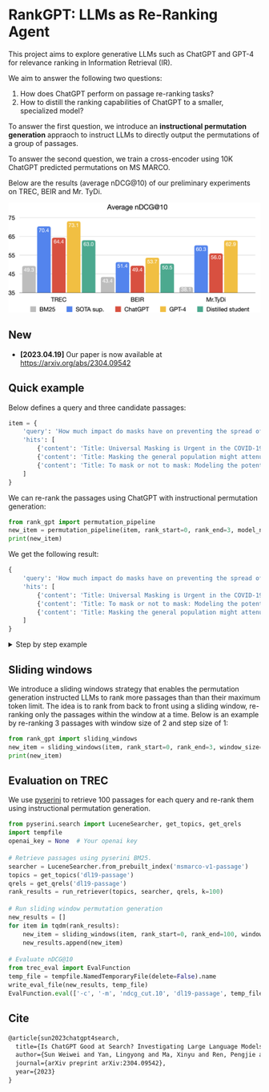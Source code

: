 # RankGPT: LLMs as Re-Ranking Agent

This project aims to explore generative LLMs such as ChatGPT and GPT-4 for relevance ranking in Information Retrieval (IR).

We aim to answer the following two questions: 
<ol>
  <li> How does ChatGPT perform on passage re-ranking tasks? </li>
  <li> How to distill the ranking capabilities of ChatGPT to a smaller, specialized model? </li>
</ol>

To answer the first question, we introduce an **instructional permutation generation** appraoch to instruct LLMs to directly output the permutations of a group of passages.

To answer the second question, we train a cross-encoder using 10K ChatGPT predicted permutations on MS MARCO.

Below are the results (average nDCG@10) of our preliminary experiments on TREC, BEIR and Mr. TyDi.

![Results on benchmarks](assets/results.png)


## New

- **[2023.04.19]** Our paper is now available at https://arxiv.org/abs/2304.09542

## Quick example
Below defines a query and three candidate passages:

```python
item = {
    'query': 'How much impact do masks have on preventing the spread of the COVID-19?',
    'hits': [
        {'content': 'Title: Universal Masking is Urgent in the COVID-19 Pandemic: SEIR and Agent Based Models, Empirical Validation, Policy Recommendations Content: We present two models for the COVID-19 pandemic predicting the impact of universal face mask wearing upon the spread of the SARS-CoV-2 virus--one employing a stochastic dynamic network based compartmental SEIR (susceptible-exposed-infectious-recovered) approach, and the other employing individual ABM (agent-based modelling) Monte Carlo simulation--indicating (1) significant impact under (near) universal masking when at least 80% of a population is wearing masks, versus minimal impact when only 50% or less of the population is wearing masks, and (2) significant impact when universal masking is adopted early, by Day 50 of a regional outbreak, versus minimal impact when universal masking is adopted late. These effects hold even at the lower filtering rates of homemade masks. To validate these theoretical models, we compare their predictions against a new empirical data set we have collected'},
        {'content': 'Title: Masking the general population might attenuate COVID-19 outbreaks Content: The effect of masking the general population on a COVID-19 epidemic is estimated by computer simulation using two separate state-of-the-art web-based softwares, one of them calibrated for the SARS-CoV-2 virus. The questions addressed are these: 1. Can mask use by the general population limit the spread of SARS-CoV-2 in a country? 2. What types of masks exist, and how elaborate must a mask be to be effective against COVID-19? 3. Does the mask have to be applied early in an epidemic? 4. A brief general discussion of masks and some possible future research questions regarding masks and SARS-CoV-2. Results are as follows: (1) The results indicate that any type of mask, even simple home-made ones, may be effective. Masks use seems to have an effect in lowering new patients even the protective effect of each mask (here dubbed"one-mask protection") is'},
        {'content': 'Title: To mask or not to mask: Modeling the potential for face mask use by the general public to curtail the COVID-19 pandemic Content: Face mask use by the general public for limiting the spread of the COVID-19 pandemic is controversial, though increasingly recommended, and the potential of this intervention is not well understood. We develop a compartmental model for assessing the community-wide impact of mask use by the general, asymptomatic public, a portion of which may be asymptomatically infectious. Model simulations, using data relevant to COVID-19 dynamics in the US states of New York and Washington, suggest that broad adoption of even relatively ineffective face masks may meaningfully reduce community transmission of COVID-19 and decrease peak hospitalizations and deaths. Moreover, mask use decreases the effective transmission rate in nearly linear proportion to the product of mask effectiveness (as a fraction of potentially infectious contacts blocked) and coverage rate (as'}
    ]
}

```

We can re-rank the passages using ChatGPT with instructional permutation generation:

```python
from rank_gpt import permutation_pipeline
new_item = permutation_pipeline(item, rank_start=0, rank_end=3, model_name='gpt-3.5-turbo', openai_key='Your OPENAI Key!')
print(new_item)
```

We get the following result:

```python
{
    'query': 'How much impact do masks have on preventing the spread of the COVID-19?',
    'hits': [
        {'content': 'Title: Universal Masking is Urgent in the COVID-19 Pandemic: SEIR and Agent Based Models, Empirical Validation, Policy Recommendations Content: We present two models for the COVID-19 pandemic predicting the impact of universal face mask wearing upon the spread of the SARS-CoV-2 virus--one employing a stochastic dynamic network based compartmental SEIR (susceptible-exposed-infectious-recovered) approach, and the other employing individual ABM (agent-based modelling) Monte Carlo simulation--indicating (1) significant impact under (near) universal masking when at least 80% of a population is wearing masks, versus minimal impact when only 50% or less of the population is wearing masks, and (2) significant impact when universal masking is adopted early, by Day 50 of a regional outbreak, versus minimal impact when universal masking is adopted late. These effects hold even at the lower filtering rates of homemade masks. To validate these theoretical models, we compare their predictions against a new empirical data set we have collected'},
        {'content': 'Title: To mask or not to mask: Modeling the potential for face mask use by the general public to curtail the COVID-19 pandemic Content: Face mask use by the general public for limiting the spread of the COVID-19 pandemic is controversial, though increasingly recommended, and the potential of this intervention is not well understood. We develop a compartmental model for assessing the community-wide impact of mask use by the general, asymptomatic public, a portion of which may be asymptomatically infectious. Model simulations, using data relevant to COVID-19 dynamics in the US states of New York and Washington, suggest that broad adoption of even relatively ineffective face masks may meaningfully reduce community transmission of COVID-19 and decrease peak hospitalizations and deaths. Moreover, mask use decreases the effective transmission rate in nearly linear proportion to the product of mask effectiveness (as a fraction of potentially infectious contacts blocked) and coverage rate (as'},
        {'content': 'Title: Masking the general population might attenuate COVID-19 outbreaks Content: The effect of masking the general population on a COVID-19 epidemic is estimated by computer simulation using two separate state-of-the-art web-based softwares, one of them calibrated for the SARS-CoV-2 virus. The questions addressed are these: 1. Can mask use by the general population limit the spread of SARS-CoV-2 in a country? 2. What types of masks exist, and how elaborate must a mask be to be effective against COVID-19? 3. Does the mask have to be applied early in an epidemic? 4. A brief general discussion of masks and some possible future research questions regarding masks and SARS-CoV-2. Results are as follows: (1) The results indicate that any type of mask, even simple home-made ones, may be effective. Masks use seems to have an effect in lowering new patients even the protective effect of each mask (here dubbed"one-mask protection") is'}
    ]
}
```

<details>
<summary>Step by step example</summary>
  
  ```python
  from rank_gpt import create_permutation_instruction, run_llm, receive_permutation
  
  # (1) Create permutation generation instruction
  messages = create_permutation_instruction(item=item, rank_start=0, rank_end=3, model_name='gpt-3.5-turbo')
  # (2) Get ChatGPT predicted permutation
  permutation = run_llm(messages, openai_key="Your OPENAI Key!", model_name=model_name='gpt-3.5-turbo')
  # (3) Use permutation to re-rank the passage
  item = receive_permutation(item, permutation, rank_start=0, rank_end=3)
  
  ```
  
</details>

## Sliding windows

We introduce a sliding windows strategy that enables the permutation generation instructed LLMs to rank more passages than than their maximum token limit.
The idea is to rank from back to front using a sliding window, re-ranking only the passages within the window at a time.
Below is an example by re-ranking 3 passages with window size of 2 and step size of 1:
```python
from rank_gpt import sliding_windows
new_item = sliding_windows(item, rank_start=0, rank_end=3, window_size=2, step=1, model_name='gpt-3.5-turbo', openai_key='Your OPENAI Key!')
print(new_item)
```

## Evaluation on TREC
We use [pyserini](https://github.com/castorini/pyserini) to retrieve 100 passages for each query and re-rank them using instructional permutation generation.

```python
from pyserini.search import LuceneSearcher, get_topics, get_qrels
import tempfile
openai_key = None  # Your openai key

# Retrieve passages using pyserini BM25.
searcher = LuceneSearcher.from_prebuilt_index('msmarco-v1-passage')
topics = get_topics('dl19-passage')
qrels = get_qrels('dl19-passage')
rank_results = run_retriever(topics, searcher, qrels, k=100)

# Run sliding window permutation generation
new_results = []
for item in tqdm(rank_results):
    new_item = sliding_windows(item, rank_start=0, rank_end=100, window_size=20, step=10, model_name='gpt-3.5-turbo', openai_key=openai_key)
    new_results.append(new_item)

# Evaluate nDCG@10
from trec_eval import EvalFunction
temp_file = tempfile.NamedTemporaryFile(delete=False).name
write_eval_file(new_results, temp_file)
EvalFunction.eval(['-c', '-m', 'ndcg_cut.10', 'dl19-passage', temp_file])
```




## Cite

```latex
@article{sun2023chatgpt4search,
  title={Is ChatGPT Good at Search? Investigating Large Language Models as Re-Ranking Agent},
  author={Sun Weiwei and Yan, Lingyong and Ma, Xinyu and Ren, Pengjie and Yin, Dawei Yin and Ren, Zhaochun}
  journal={arXiv preprint arXiv:2304.09542},
  year={2023}
}
```

